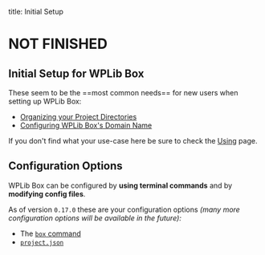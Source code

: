title: Initial Setup

# NOT FINISHED

## Initial Setup for WPLib Box


These seem to be the ==most common needs== for new users when setting up WPLib Box:

- [Organizing your Project Directories](directories.md)
- [Configuring WPLib Box's Domain Name](hostname.md)

If you don't find what your use-case here be sure to check the [Using](/docs/using/) page.



## Configuration Options
WPLib Box can be configured by **using terminal commands** and by **modifying config files**.  

As of version `0.17.0` these are your configuration options _(many more configuration 
options will be available in the future):_ 

- The [`box` command](/using/box-command.md)
- [`project.json`](/using/project.json.md) 


